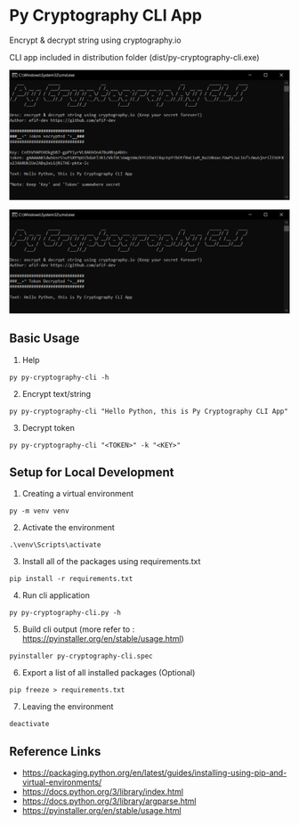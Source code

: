 # Py Cryptography CLI App

Encrypt & decrypt string using cryptography.io

CLI app included in distribution folder (dist/py-cryptography-cli.exe)

![](./py-cryptography-cli-ss-encrypt.png)

![](./py-cryptography-cli-ss-decrypt.png)

## Basic Usage
1. Help
```
py py-cryptography-cli -h
```
2. Encrypt text/string
```
py py-cryptography-cli "Hello Python, this is Py Cryptography CLI App"
```
3. Decrypt token
```
py py-cryptography-cli "<TOKEN>" -k "<KEY>"
```

## Setup for Local Development

1. Creating a virtual environment
```
py -m venv venv
```
2. Activate the environment
```
.\venv\Scripts\activate
```
3. Install all of the packages using requirements.txt
```
pip install -r requirements.txt
```
4. Run cli application 
```
py py-cryptography-cli.py -h
```
5. Build cli output (more refer to : https://pyinstaller.org/en/stable/usage.html)
```
pyinstaller py-cryptography-cli.spec
```
6. Export a list of all installed packages (Optional)
```
pip freeze > requirements.txt
```
7. Leaving the environment
```
deactivate
```

## Reference Links
- https://packaging.python.org/en/latest/guides/installing-using-pip-and-virtual-environments/
- https://docs.python.org/3/library/index.html
- https://docs.python.org/3/library/argparse.html
- https://pyinstaller.org/en/stable/usage.html

